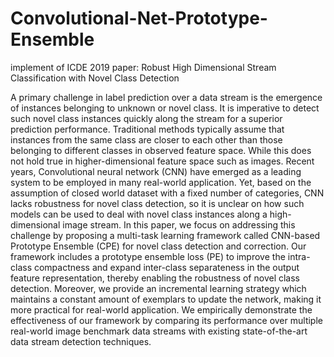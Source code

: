 # Convolutional-Net-Prototype-Ensemble
implement of ICDE 2019 paper: Robust High Dimensional Stream Classification with Novel Class Detection

A primary challenge in label prediction over a data stream is the emergence of instances belonging to unknown or novel class. It is imperative to detect such novel class instances quickly along the stream for a superior prediction performance. Traditional methods typically assume that instances from the same class are closer to each other than those belonging to different classes in observed feature space. While this does not hold true in higher-dimensional feature space such as images. Recent years, Convolutional neural network (CNN) have emerged as a leading system to be employed in many real-world application. Yet, based on the assumption of closed world dataset with a fixed number of categories, CNN lacks robustness for novel class detection, so it is unclear on how such models can be used to deal with novel class instances along a high-dimensional image stream. In this paper, we focus on addressing this challenge by proposing a multi-task learning framework called CNN-based Prototype Ensemble (CPE) for novel class detection and correction. Our framework includes a prototype ensemble loss (PE) to improve the intra-class compactness and expand inter-class separateness in the output feature representation, thereby enabling the robustness of novel class detection. Moreover, we provide an incremental learning strategy which maintains a constant amount of exemplars to update the network, making it more practical for real-world application. We empirically demonstrate the effectiveness of our framework by comparing its performance over multiple real-world image benchmark data streams with existing state-of-the-art data stream detection techniques.
